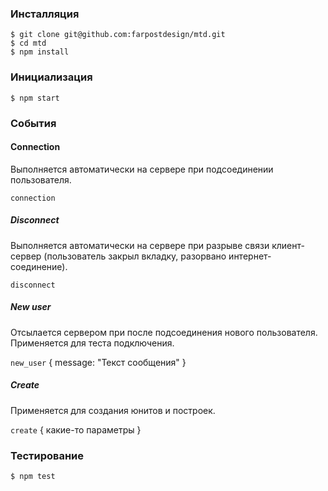 ### Инсталляция

    $ git clone git@github.com:farpostdesign/mtd.git
    $ cd mtd
    $ npm install
    
### Инициализация

    $ npm start

### События

#### Connection

Выполняется автоматически на сервере при подсоединении пользователя.

`connection` 

##### Disconnect

Выполняется автоматически на сервере при разрыве связи клиент-сервер (пользователь закрыл вкладку, разорвано интернет-соединение).

`disconnect`

##### New user

Отсылается сервером при после подсоединения нового пользователя. Применяется для теста подключения.

`new_user` { message: "Текст сообщения" }

##### Create

Применяется для создания юнитов и построек.

`create` { какие-то параметры }

### Тестирование

    $ npm test


